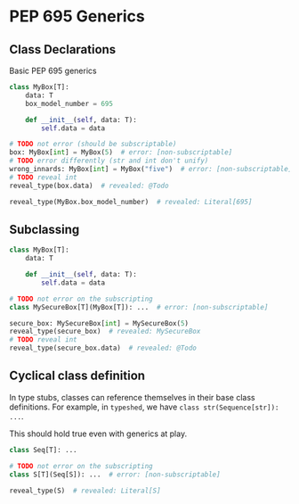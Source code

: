 # PEP 695 Generics

## Class Declarations

Basic PEP 695 generics

```py
class MyBox[T]:
    data: T
    box_model_number = 695

    def __init__(self, data: T):
        self.data = data

# TODO not error (should be subscriptable)
box: MyBox[int] = MyBox(5)  # error: [non-subscriptable]
# TODO error differently (str and int don't unify)
wrong_innards: MyBox[int] = MyBox("five")  # error: [non-subscriptable]
# TODO reveal int
reveal_type(box.data)  # revealed: @Todo

reveal_type(MyBox.box_model_number)  # revealed: Literal[695]
```

## Subclassing

```py
class MyBox[T]:
    data: T

    def __init__(self, data: T):
        self.data = data

# TODO not error on the subscripting
class MySecureBox[T](MyBox[T]): ...  # error: [non-subscriptable]

secure_box: MySecureBox[int] = MySecureBox(5)
reveal_type(secure_box)  # revealed: MySecureBox
# TODO reveal int
reveal_type(secure_box.data)  # revealed: @Todo
```

## Cyclical class definition

In type stubs, classes can reference themselves in their base class definitions. For example, in `typeshed`, we have `class str(Sequence[str]): ...`.

This should hold true even with generics at play.

```py path=a.pyi
class Seq[T]: ...

# TODO not error on the subscripting
class S[T](Seq[S]): ...  # error: [non-subscriptable]

reveal_type(S)  # revealed: Literal[S]
```

